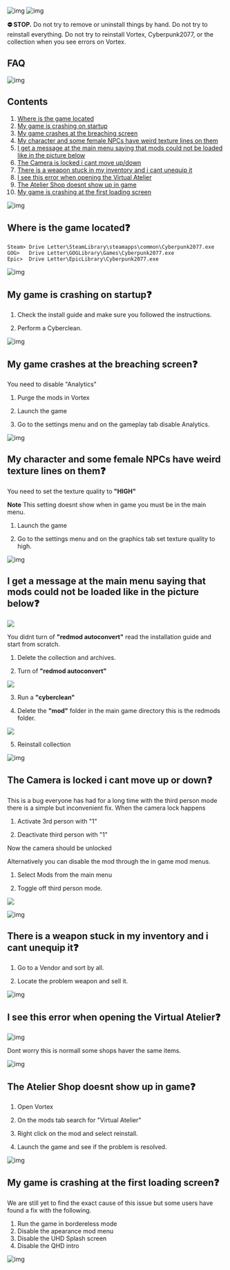 ![img](https://s11.gifyu.com/images/Cuty-od-Dreams-Logo-YellowUP.png)
![img](https://i.imgur.com/zCpg0Fp.png)

**⛔ STOP.** Do not try to remove or uninstall things by hand. Do not try to reinstall everything. Do not try to reinstall Vortex, Cyberpunk2077, or the collection when you see errors on Vortex.

## FAQ

![img](https://i.imgur.com/wAJUpeU.png)

## Contents
1) [Where is the game located](#where-is-the-game-located) 
2) [My game is crashing on startup](#my-game-is-crashing-on-startup)
3) [My game crashes at the breaching screen](#my-game-crashes-at-the-breaching-screen)
4) [My character and some female NPCs have weird texture lines on them](#my-character-and-some-female-npcs-have-weird-texture-lines-on-them)
5) [I get a message at the main menu saying that mods could not be loaded like in the picture below](#i-get-a-message-at-the-main-menu-saying-that-mods-could-not-be-loaded-like-in-the-picture-below)
6) [The Camera is locked i cant move up/down](#the-camera-is-locked-i-cant-move-up-or-down)
7) [There is a weapon stuck in my inventory and i cant unequip it](#there-is-a-weapon-stuck-in-my-inventory-and-i-cant-unequip-it)
8) [I see this error when opening the Virtual Atelier](#i-see-this-error-when-opening-the-virtual-atelier)
9) [The Atelier Shop doesnt show up in game](#the-atelier-shop-doesnt-show-up-in-game)
10) [My game is crashing at the first loading screen](#my-game-is-crashing-at-the-first-loading-screen)


![img](https://i.imgur.com/wAJUpeU.png)

## Where is the game located❓

```
Steam> Drive Letter\SteamLibrary\steamapps\common\Cyberpunk2077.exe
GOG>   Drive Letter\GOGLibrary\Games\Cyberpunk2077.exe
Epic>  Drive Letter\EpicLibrary\Cyberpunk2077.exe  
```

![img](https://i.imgur.com/wAJUpeU.png)


## My game is crashing on startup❓

1) Check the install guide and make sure you followed the instructions.

2) Perform a Cyberclean.


![img](https://i.imgur.com/wAJUpeU.png)


## My game crashes at the breaching screen❓

You need to disable "Analytics"

1) Purge the mods in Vortex

2) Launch the game 

3) Go to the settings menu and on the gameplay tab disable Analytics.


![img](https://i.imgur.com/wAJUpeU.png)


## My character and some female NPCs have weird texture lines on them❓

You need to set the texture quality to **"HIGH"**

**Note** This setting doesnt show when in game you must be in the main menu.

1) Launch the game 

2) Go to the settings menu and on the graphics tab set texture quality to high.


![img](https://i.imgur.com/wAJUpeU.png)


## I get a message at the main menu saying that mods could not be loaded like in the picture below❓

![](https://s12.gifyu.com/images/Screenshot_2023-05-05_103305.png)

You didnt turn of **"redmod autoconvert"** read the installation guide and start from scratch.

1) Delete the collection and archives.

2) Turn of **"redmod autoconvert"**

![](https://s11.gifyu.com/images/Untitle44d.jpg)

3) Run a **"cyberclean"**

4) Delete the **"mod"** folder in the main game directory this is the redmods folder.

![](https://s12.gifyu.com/images/Redmod-folder.jpg)

5) Reinstall collection


![img](https://i.imgur.com/wAJUpeU.png)


## The Camera is locked i cant move up or down❓

This is a bug everyone has had for a long time with the third person mode there is a simple but inconvenient fix. When the camera lock happens 

1) Activate 3rd person with "1"

2) Deactivate third person with "1"

Now the camera should be unlocked

Alternatively you can disable the mod through the in game mod menus. 

1) Select Mods from the main menu 

2) Toggle off third person mode.

![](https://s11.gifyu.com/images/3rd-person.jpg)


![img](https://i.imgur.com/wAJUpeU.png)


## There is a weapon stuck in my inventory and i cant unequip it❓

1) Go to a Vendor and sort by all.

2) Locate the problem weapon and sell it.


![img](https://i.imgur.com/wAJUpeU.png)


## I see this error when opening the Virtual Atelier❓

![img](https://s11.gifyu.com/images/SuJ1O.png)

Dont worry this is normall some shops haver the same items.


![img](https://i.imgur.com/wAJUpeU.png)


## The Atelier Shop doesnt show up in game❓

1) Open Vortex 

2) On the mods tab search for "Virtual Atelier"

2) Right click on the mod and select reinstall.

4) Launch the game and see if the problem is  resolved.


![img](https://i.imgur.com/wAJUpeU.png)


## My game is crashing at the first loading screen❓

We are still yet to find the exact cause of this issue but some users have found a fix with the following.

1) Run the game in bordereless mode
2) Disable the apearance mod menu 
3) Disable the UHD Splash screen
4) Disable the QHD intro


![img](https://i.imgur.com/wAJUpeU.png)
